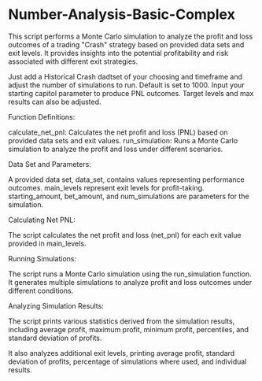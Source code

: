 # Number-Analysis-Basic-Complex #


This script performs a Monte Carlo simulation to analyze the profit and loss outcomes of a trading "Crash" strategy based on provided data sets and exit levels. It provides insights into the potential profitability and risk associated with different exit strategies.

Just add a Historical Crash dadtset of your choosing and timeframe and adjust the number of simulations to run. Default is set to 1000. Input your starting capitol parameter to produce PNL outcomes. Target levels and max results can also be adjusted.


Function Definitions:

calculate_net_pnl: Calculates the net profit and loss (PNL) based on provided data sets and exit values.
run_simulation: Runs a Monte Carlo simulation to analyze the profit and loss under different scenarios.


Data Set and Parameters:

A provided data set, data_set, contains values representing performance outcomes.
main_levels represent exit levels for profit-taking.
starting_amount, bet_amount, and num_simulations are parameters for the simulation.


Calculating Net PNL:

The script calculates the net profit and loss (net_pnl) for each exit value provided in main_levels.


Running Simulations:

The script runs a Monte Carlo simulation using the run_simulation function.
It generates multiple simulations to analyze profit and loss outcomes under different conditions.


Analyzing Simulation Results:

The script prints various statistics derived from the simulation results, including average profit, maximum profit, minimum profit, percentiles, and standard deviation of profits.

It also analyzes additional exit levels, printing average profit, standard deviation of profits, percentage of simulations where used, and individual results.



